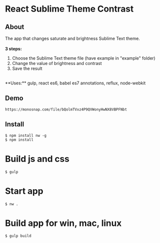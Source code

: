 # React Sublime Theme Contrast

## About
The app that changes saturate and brightness Sublime Text theme.<br />
<br />
**3 steps: <br />**
1) Choose the Sublime Text theme file (have example in "example" folder)<br />
2) Change the value of brightness and contrast<br />
3) Save the result<br />
<br />
**Uses:**
gulp, react es6, babel es7 annotations, reflux, node-webkit

## Demo
```
https://monosnap.com/file/bQolmTVxz4P9QVWonyHwNX8VBPFNbt
```


## Install
```
$ npm install nw -g
$ npm install
```

# Build js and css
```
$ gulp
```

# Start app
```
$ nw .
```

# Build app for win, mac, linux
```
$ gulp build
```


